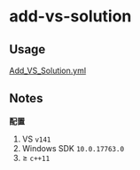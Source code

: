 # add-vs-solution

## Usage

[Add_VS_Solution.yml](Add_VS_Solution.yml)

## Notes

**配置**

1. VS `v141`
2. Windows SDK `10.0.17763.0`
3. ≥ `c++11`

